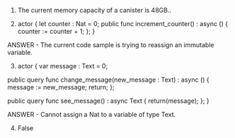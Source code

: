 1. The current memory capacity of a canister is 48GB..

2. actor {
  let counter : Nat = 0;
  public func increment_counter() : async () {
    counter := counter + 1;
  };
}

ANSWER - The current code sample is trying to reassign an immutable variable.

3. actor {
  var message : Text = 0;

  public query func change_message(new_message : Text) : async () {
    message := new_message;
    return;
  };
  
  public query func see_message() : async Text {
    return(message);
  };
}

ANSWER - Cannot assign a Nat to a variable of type Text.

4. False 
